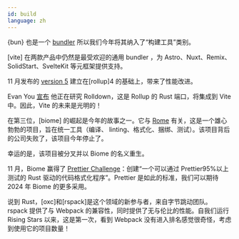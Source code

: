 ```yaml
---
id: build
language: zh
---
```


{bun} 也是一个 [bundler](https://bun.sh/docs/bundler) 所以我们今年将其纳入了“构建工具”类别。

[vite] 在两款产品中仍然是最受欢迎的通用 bundler ，为 Astro、Nuxt、Remix、SolidStart、SvelteKit 等元框架提供支持。

11 月发布的 [version 5](https://vitejs.dev/blog/announcing-vite5) 建立在[rollup]4 的基础上，带来了性能改进。

Evan You [宣布](https://twitter.com/youyuxi/status/1709943106215530867) 他正在研究 Rolldown，这是 Rollup 的 Rust 端口，将集成到 Vite 中。因此，Vite 的未来是光明的！

在第三位，[biome] 的崛起是今年的故事之一。它与 [Rome](https://bytes.dev/archives/175) 有关，这是一个雄心勃勃的项目，旨在统一工具（编译、 linting、格式化、捆绑、测试）。该项目背后的公司失败了，该项目今年停止了。

幸运的是，该项目被分叉并以 Biome 的名义重生。

11 月，Biome 赢得了 [Prettier Challenge](https://biomejs.dev/blog/biome-wins-prettier-challenge/)：创建“一个可以通过 Prettier95%以上测试的 Rust 驱动的代码格式化程序”。Prettier 是如此的标准，我们可以期待 2024 年 Biome 的更多采用。

说到 Rust，[oxc]和[rspack]是这个领域的新参与者，来自字节跳动团队。
rspack 提供了与 Webpack 的兼容性，同时提供了无与伦比的性能。自我们运行 Rising Stars 以来，这是第一次，看到 Webpack 没有进入排名感觉很奇怪，考虑到使用它的项目数量！
